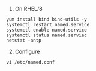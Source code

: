 1. On RHEL/8
```
yum install bind bind-utils -y
systemctl restart named.service
systemctl enable named.service
systemctl status named.serviec
netstat -antp
```

2. Configure

```
vi /etc/named.conf
```